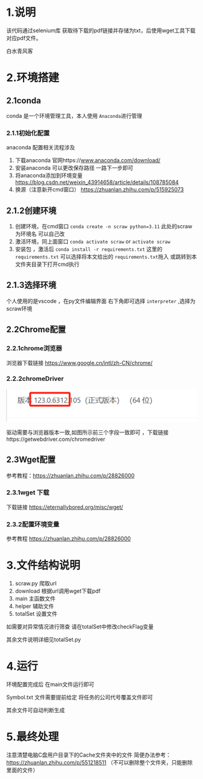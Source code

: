 # 1.说明

该代码通过selenium库 获取待下载的pdf链接并存储为txt，后使用wget工具下载对应pdf文件。

白水青风客

# 2.环境搭建

## 2.1conda

conda 是一个环境管理工具，本人使用 `Anaconda`进行管理

### 2.1.1初始化配置

anaconda 配置相关流程涉及

1. 下载anaconda 官网https://www.anaconda.com/download/
2. 安装anaconda 可以更改保存路径 一路下一步即可
3. 将anaconda添加到环境变量 https://blog.csdn.net/weixin_43914658/article/details/108785084
4. 换源（注意新开cmd窗口）  https://zhuanlan.zhihu.com/p/515925073

## 2.1.2创建环境

1. 创建环境，在cmd窗口 `conda create -n scraw python=3.11` 此处的scraw为环境名 可以自己改
2. 激活环境，同上面窗口 `conda activate scraw` or `activate scraw`
3. 安装包 ，激活后 `conda install -r requirements.txt` 这里的 `requirements.txt` 可以选择将本文给出的 `requirements.txt`拖入 或跳转到本文件夹目录下打开cmd执行

## 2.1.3选择环境

个人使用的是vscode ，在py文件编辑界面 右下角即可选择 `interpreter` ,选择为 scraw环境

## 2.2Chrome配置

### 2.2.1chrome浏览器

浏览器下载链接 https://www.google.cn/intl/zh-CN/chrome/

### 2.2.2chromeDriver

![1712728425491](image/README/1712728425491.png)



驱动需要与浏览器版本一致,如图所示前三个字段一致即可 ，下载链接https://getwebdriver.com/chromedriver

## 2.3Wget配置

参考教程：https://zhuanlan.zhihu.com/p/28826000

### 2.3.1wget 下载

下载链接 https://eternallybored.org/misc/wget/

### 2.3.2配置环境变量

参考教程 https://zhuanlan.zhihu.com/p/28826000

# 3.文件结构说明

1. scraw.py 爬取url
2. download 根据url调用wget下载pdf
3. main 主函数文件
4. helper 辅助文件
5. totalSet 设置文件

如需要对异常情况进行筛查 请在totalSet中修改checkFlag变量

其余文件说明详细见totalSet.py

# 4.运行

环境配置完成后 在main文件运行即可

Symbol.txt 文件需要提前给定 将任务的公司代号覆盖文件即可

其余文件可自动判断生成

# 5.最终处理

注意清楚电脑C盘用户目录下的Cache文件夹中的文件
简便办法参考：https://zhuanlan.zhihu.com/p/551218511
（不可以删除整个文件夹，只能删除里面的文件）
